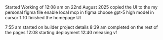 Started Working of 12:08 am on 22nd August 2025
copied the UI to the my personal figma file
enable local mcp in figma 
choose gpt-5 high model in cursor 
1:10 finished the homepage UI

7:55 am started on builder project details
8:39 am completed on the rest of the pages
12:08 starting deployment
12:40 releasing v1

